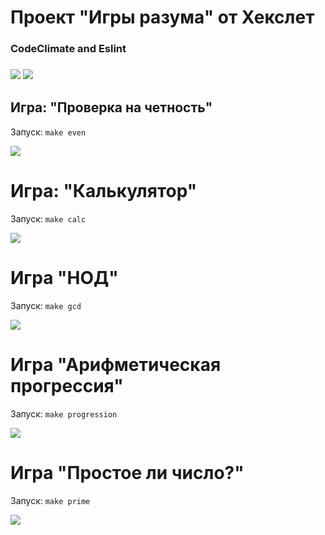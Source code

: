 <h1> Проект "Игры разума" от Хекслет </h1>
  <h3> CodeClimate and Eslint <h3>
<a href="https://codeclimate.com/github/desmoll/frontend-project-lvl1/maintainability"><img src="https://api.codeclimate.com/v1/badges/63d71fe32226d7ca388e/maintainability" /></a>
<img src="https://github.com/desmoll/frontend-project-lvl1/workflows/eslint/badge.svg" />


<h2>Игра: "Проверка на четность"</h2>
<p>Запуск: <code>make even</code></p>
<a href="https://asciinema.org/a/DZStFMSMRDReNWR8lrlag3HqC" target="_blank"><img src="https://asciinema.org/a/DZStFMSMRDReNWR8lrlag3HqC.svg" /></a>

<h1>Игра: "Калькулятор"</h1>
<p>Запуск: <code>make calc</code></p>
<a href="https://asciinema.org/a/ND7pkMgWFlZMo7aqZ1KHhKnws" target="_blank"><img src="https://asciinema.org/a/ND7pkMgWFlZMo7aqZ1KHhKnws.svg" /></a>

<h1>Игра "НОД"</h1>
<p>Запуск: <code>make gcd</code></p>
<a href="https://asciinema.org/a/EGmrEiYpbynDxNgibzpNAhKaf" target="_blank"><img src="https://asciinema.org/a/EGmrEiYpbynDxNgibzpNAhKaf.svg" /></a>

<h1>Игра "Арифметическая прогрессия"</h1>
<p>Запуск: <code>make progression</code></p>
<a href="https://asciinema.org/a/EGmrEiYpbynDxNgibzpNAhKaf" target="_blank"><img src="https://asciinema.org/a/EGmrEiYpbynDxNgibzpNAhKaf.svg" /></a>

<h1>Игра "Простое ли число?"</h1>
<p>Запуск: <code>make prime</code></p>
<a href="https://asciinema.org/a/XTPQvVnJqI7g4AefRHzbLVmEv" target="_blank"><img src="https://asciinema.org/a/XTPQvVnJqI7g4AefRHzbLVmEv.svg" /></a>
